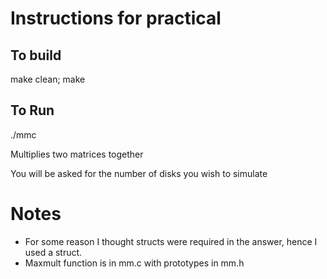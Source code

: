 # Instructions for practical

## To build
make clean; make

## To Run
./mmc

Multiplies two matrices together

You will be asked for the number of disks you wish to simulate

# Notes
* For some reason I thought structs were required in the answer, hence I used a struct. 
* Maxmult function is in mm.c with prototypes in mm.h 
